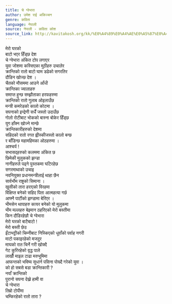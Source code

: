 ```yaml
---
title: चे ग्वेभारा
author: उमेश राई अकिञ्चन
genre: कविता
language: नेपाली
source: नेपाली - कविता कोश
source_link: http://kavitakosh.org/kk/%E0%A4%89%E0%A4%AE%E0%A5%87%E0%A4%B6_%E0%A4%B0%E0%A4%BE%E0%A4%88_%E0%A4%85%E0%A4%95%E0%A4%BF%E0%A4%9E%E0%A5%8D%E0%A4%9A%E0%A4%A8
---
```


मेरो घरको  
बाटो भएर हिँड्छ देश  
चे ग्वेभारा अंकित टोप लगाएर  
युवा जोशमा कस्सिएका मुठीहरु उचालेर  
क्रान्तिको रातो बाटो घाम डढेको सगरतिर  
दौडिन खोज्छ देश ।  
चैतको मौसममा आउने आँधी  
क्रान्तिका ज्वालाहरु  
समाप्त हुन्छ सम्झौताका हरफहरुमा  
क्रान्तिको रातो गुलाब ओइलाउँछ  
मन्त्री कमरेडको कालो कोटमा ।  
सपनाको इन्द्रेणी सधैँ जस्तो उदाउँछ  
गोलो रोटीबाट भोकको बास्ना बोकेर हिँड्छ  
युग हाँक्न खोज्ने मान्छे  
क्रान्तिकारीहरुको देशमा  
सहिदको रातो रगत ह्वीस्कीजस्तो कालो बन्छ  
र बाँडिन्छ महामहिमका ओठहरुमा ।  
आश्चर्य !  
सभासद्हरुको कलममा अंकित छ  
छिमेकी मुलुकको झन्डा  
नानीहरुले पढ्ने पुस्तकमा घटिरहेछ  
सगरमाथाको उचाइ  
नवनियुक्त प्रधानमन्त्रीलाई थाहा छैन  
सार्वभौम राष्ट्रको सिमाना ।  
खुसीको तारा हराएको विरहमा  
विक्षिप्त बनेको सहिद पिता आत्महत्या गर्छ  
आफ्नै पार्टीको झण्डामा बेरिएर ।  
भीमसेन थापाहरु कायर बनेको यो मुलुकमा  
भीम मल्लहरु बेइमान ठहरिएको मेरो बस्तीमा  
किन दौडिरहेछौ चे ग्वेभारा  
मेरो घरको बाटैबाटो !  
मेरो बस्ती छेउ  
इँटाभट्टीको चिम्नीबाट निस्किएको धूवाँको पर्वाह नगरी  
माटो पकाइरहेको मजदुर  
माघको रात चिर्ने गरी खोक्दै  
गेट कुरिरहेको वृद्ध पाले  
लाखौँ माइल टाढा मरुभूमिमा  
आफन्तको भविष्य सुधार्न पसिना पोख्दै गरेको युवा ।  
को हो सबसे बडा क्रान्तिकारी ?  
नयाँ क्रान्तिको  
पुरानो सपना देख्ने हामी वा  
चे ग्वेभारा  
तिम्रो टोपीमा  
चम्किरहेको रातो तारा ?
